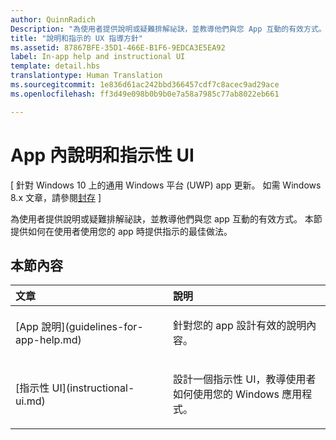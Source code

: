 ```yaml
---
author: QuinnRadich
Description: "為使用者提供說明或疑難排解祕訣，並教導他們與您 App 互動的有效方式。 本節提供如何在使用者使用您的 App 時提供指示的最佳做法。"
title: "說明和指示的 UX 指導方針"
ms.assetid: 87867BFE-35D1-466E-B1F6-9EDCA3E5EA92
label: In-app help and instructional UI
template: detail.hbs
translationtype: Human Translation
ms.sourcegitcommit: 1e836d61ac242bbd366457cdf7c8acec9ad29ace
ms.openlocfilehash: ff3d49e098b0b9b0e7a58a7985c77ab8022eb661

---
```


# App 內說明和指示性 UI 


\[ 針對 Windows 10 上的通用 Windows 平台 (UWP) app 更新。 如需 Windows 8.x 文章，請參閱[封存](http://go.microsoft.com/fwlink/p/?linkid=619132) \]

為使用者提供說明或疑難排解祕訣，並教導他們與您 app 互動的有效方式。 本節提供如何在使用者使用您的 app 時提供指示的最佳做法。
## 本節內容
<table>
<colgroup>
<col width="50%" />
<col width="50%" />
</colgroup>
<thead>
<tr class="header">
<th align="left">文章</th>
<th align="left">說明</th>
</tr>
</thead>
<tbody>
<tr class="odd">
<td align="left"><p>[App 說明](guidelines-for-app-help.md)</p></td>
<td align="left"><p>針對您的 app 設計有效的說明內容。</p></td>
</tr>
<tr class="even">
<td align="left"><p>[指示性 UI](instructional-ui.md)</p></td>
<td align="left"><p>設計一個指示性 UI，教導使用者如何使用您的 Windows 應用程式。</p></td>
</tr>
</tbody>
</table>







<!--HONumber=Jun16_HO5-->


